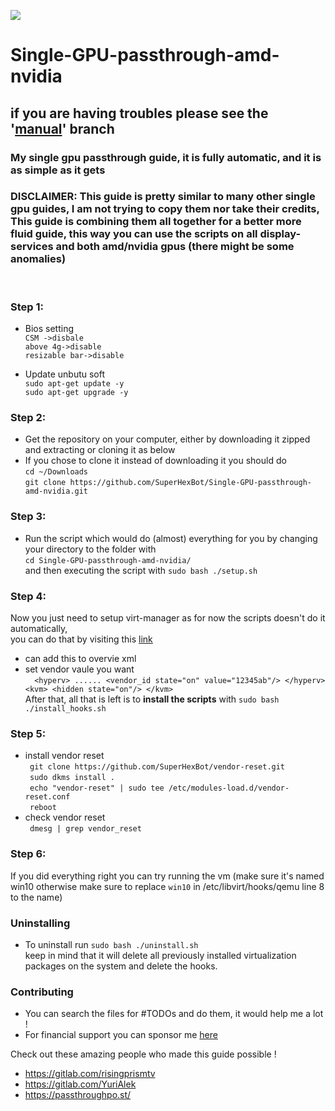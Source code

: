 <p align="left">
   <a href="https://discord.gg/ZpXvd2RJVz"><img src="https://img.shields.io/badge/discord-join-7289DA.svg?logo=discord&longCache=true&style=flat" /></a>
</p>

# Single-GPU-passthrough-amd-nvidia

## if you are having troubles please see the '[manual](https://github.com/wabulu/Single-GPU-passthrough-amd-nvidia/tree/3d8666e66d009493a3f5b574bdba15954ed86af5)' branch

### My single gpu passthrough guide, it is fully automatic, and it is as simple as it gets

### DISCLAIMER: This guide is pretty similar to many other single gpu guides, I am not trying to copy them nor take their credits, This guide is combining them all together for a better more fluid guide, this way you can use the scripts on all display-services and both amd/nvidia gpus (there might be some anomalies)

<br />

###
### Step 1:

- Bios setting <br />
  ```CSM ->disbale ```<br />
  ```above 4g->disable```<br />
  ```resizable bar->disable```<br />
  
- Update unbutu soft <br />
  ```sudo apt-get update -y ```<br />
  ```sudo apt-get upgrade -y```<br />

###
### Step 2:

- Get the repository on your computer, either by downloading it zipped and extracting or cloning it as below
- If you chose to clone it instead of downloading it you should do <br />
  ```cd ~/Downloads ```<br />
  ```git clone https://github.com/SuperHexBot/Single-GPU-passthrough-amd-nvidia.git```<br />


### Step 3:

- Run the script which would do (almost) everything for you by changing your directory to the folder with <br/>
  ``cd Single-GPU-passthrough-amd-nvidia/ ``<br/>
  and then executing the script with ``sudo bash ./setup.sh`` <br/>

### Step 4:

Now you just need to setup virt-manager as for now the scripts doesn't do it automatically, <br/>
you can do that by visiting
this <a href="https://gitlab.com/risingprismtv/single-gpu-passthrough/-/wikis/5)-Configuring-Virtual-Machine-Manager">
link</a>

- can add this to overvie xml
- set vendor vaule you want <br/>``` 
      <hyperv>
      ......
      <vendor_id state="on" value="12345ab"/>
    </hyperv>
    <kvm>
      <hidden state="on"/>
    </kvm>```
    <br />
After that, all that is left is to **install the scripts** with ``sudo bash ./install_hooks.sh``


### Step 5:
- install vendor reset <br />
  ``` git clone https://github.com/SuperHexBot/vendor-reset.git```<br />
  ``` sudo dkms install .```<br />
  ``` echo "vendor-reset" | sudo tee /etc/modules-load.d/vendor-reset.conf```<br />
  ``` reboot```<br />
- check vendor reset <br />
 ``` dmesg | grep vendor_reset```<br />


### Step 6:

If you did everything right you can try running the vm (make sure it's named win10 otherwise make sure to replace `win10` in /etc/libvirt/hooks/qemu line 8 to the name) 


### Uninstalling
- To uninstall run ``sudo bash ./uninstall.sh`` <br>
keep in mind that it will delete all previously installed virtualization packages on the system and delete the hooks.

### Contributing

- You can search the files for #TODOs and do them, it would help me a lot !
- For financial support you can sponsor me [here](https://github.com/sponsors/wabulu)

Check out these amazing people who made this guide possible !

- https://gitlab.com/risingprismtv
- https://gitlab.com/YuriAlek
- https://passthroughpo.st/
